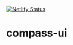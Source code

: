 [![Netlify Status](https://api.netlify.com/api/v1/badges/c6c0fc95-9a44-43d1-938e-e4c7964dcd75/deploy-status)](https://app.netlify.com/sites/compass-ui/deploys)

# compass-ui
